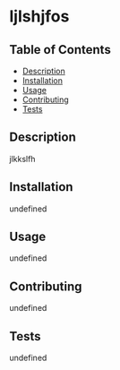# ljlshjfos

## Table of Contents
* [Description](https://github.com/GarrettLB/README-Generator/blob/main/testREADME.md#description)
* [Installation](https://github.com/GarrettLB/README-Generator/blob/main/testREADME.md#installation)
* [Usage]()
* [Contributing]()
* [Tests]()

## Description
jlkkslfh

## Installation
undefined

## Usage
undefined

## Contributing
undefined

## Tests
undefined